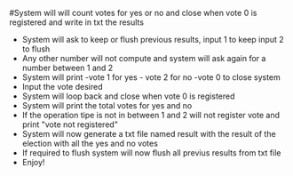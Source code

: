 #System will will count votes for yes or no and close when vote 0 is registered and write in txt the results
- System will ask to keep or flush previous results, input 1 to keep input 2 to flush
- Any other number will not compute and system will ask again for a number between 1 and 2
- System will print -vote 1 for yes - vote 2 for no -vote 0 to close system 
- Input the vote desired
- System will loop back and close when vote 0 is registered
- System will print the total votes for yes and no
- If the operation tipe is not in between 1 and 2 will not register vote and print "vote not registered"
- System will now generate a txt file named result with the result of the election with all the yes and no votes
- If required to flush system will now flush all previus results from txt file
- Enjoy!
